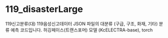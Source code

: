 # 119_disasterLarge
119신고분류(대)
119음성신고데이터 JSON 파일의 대분류 (구급, 구조, 화재, 기타) 분류 예측 코드입니다.
허깅페이스(트랜스포머) 모델 (KcELECTRA-base), torch
